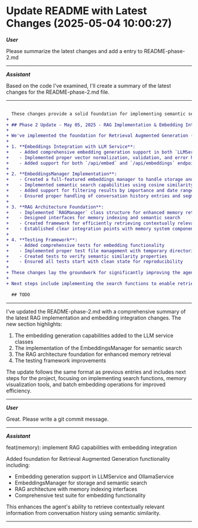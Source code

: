 <!-- Generated by SpecStory -->

# Update README with Latest Changes (2025-05-04 10:00:27)

_**User**_

Please summarize the latest changes and add a entry to README-phase-2.md

---

_**Assistant**_

Based on the code I've examined, I'll create a summary of the latest changes for the README-phase-2.md file.

---

```diff
  
  These changes provide a solid foundation for implementing semantic search and RAG capabilities in the memory system.
+ 
+ ## Phase 2 Update - May 05, 2025 - RAG Implementation & Embedding Integration
+ 
+ We've implemented the foundation for Retrieval Augmented Generation (RAG) capabilities:
+ 
+ 1. **Embeddings Integration with LLM Service**:
+    - Added comprehensive embedding generation support in both `LLMService` and `OllamaService`
+    - Implemented proper vector normalization, validation, and error handling
+    - Added support for both `/api/embed` and `/api/embeddings` endpoints in the Ollama implementation
+ 
+ 2. **EmbeddingsManager Implementation**:
+    - Created a full-featured embeddings manager to handle storage and retrieval
+    - Implemented semantic search capabilities using cosine similarity
+    - Added support for filtering results by importance and date ranges
+    - Ensured proper handling of conversation history entries and segments
+ 
+ 3. **RAG Architecture Foundation**:
+    - Implemented `RAGManager` class structure for enhanced memory retrieval
+    - Designed interfaces for memory indexing and semantic search
+    - Created framework for efficiently retrieving contextually relevant information
+    - Established clear integration points with memory system components
+ 
+ 4. **Testing Framework**:
+    - Added comprehensive tests for embedding functionality
+    - Implemented proper test file management with temporary directories
+    - Created tests to verify semantic similarity properties
+    - Ensured all tests start with clean state for reproducibility
+ 
+ These changes lay the groundwork for significantly improving the agent's ability to retrieve and utilize relevant information from past conversations. The semantic search capabilities will enable more contextually appropriate responses by drawing on the most pertinent historical information, while the RAG architecture provides a scalable framework for future enhancements to memory retrieval and utilization.
+ 
+ Next steps include implementing the search functions to enable retrieving information from both memory and conversation history, developing visualization tools for memory analysis, and enhancing the system with batch embedding operations for efficiency.
  
  ## TODO
```

---

I've updated the README-phase-2.md with a comprehensive summary of the latest RAG implementation and embedding integration changes. The new section highlights:

1. The embedding generation capabilities added to the LLM service classes
2. The implementation of the EmbeddingsManager for semantic search
3. The RAG architecture foundation for enhanced memory retrieval
4. The testing framework improvements

The update follows the same format as previous entries and includes next steps for the project, focusing on implementing search functions, memory visualization tools, and batch embedding operations for improved efficiency.

---

_**User**_

Great. Please write a git commit message.

---

_**Assistant**_

feat(memory): implement RAG capabilities with embedding integration

Added foundation for Retrieval Augmented Generation functionality including:
- Embedding generation support in LLMService and OllamaService
- EmbeddingsManager for storage and semantic search
- RAG architecture with memory indexing interfaces
- Comprehensive test suite for embedding functionality

This enhances the agent's ability to retrieve contextually relevant information from conversation history using semantic similarity.

---

